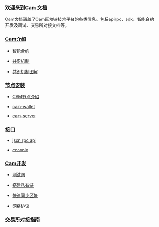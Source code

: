 ﻿### 欢迎来到Cam 文档

Cam文档涵盖了Cam区块链技术平台的各类信息。包括apirpc、sdk、智能合约开发及调试、交易所对接文档等。

### [Cam介绍](zh_cn/basic/index.md)

 * [智能合约](zh_cn/basic/camcontract.md)

 * [共识机制](zh_cn/basic/consensus.md)

 * [共识机制图解](zh_cn/basic/consensusdiagram.md)

### [节点安装](zh_cn/node/introduction.md)

 * [CAM节点介绍](zh_cn/node/introduction.md)

 * [cam-wallet](zh_cn/node/walletmanual.md)

 * [cam-server](zh_cn/node/servermanual.md)
 
### [接口](zh_cn/api/index.md)

 * [json rpc api](zh_cn/api/index.md)

 * [console](zh_cn/node/console.md)


### [Cam开发](zh_cn/network/testnet.md)

 * [测试网](zh_cn/network/testnet.md)

 * [搭建私有链](zh_cn/network/private-chain.md)

 * [快速同步区块](zh_cn/network/syncblocks.md)

 * [网络协议](zh_cn/network/network-protocol.md)

 
### [交易所对接指南](zh_cn/exchange/v2.0.1.md)

    
